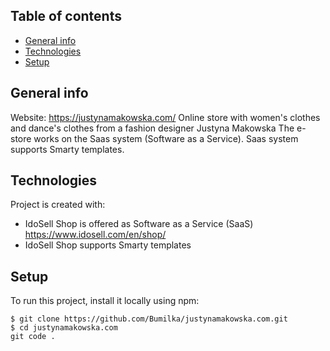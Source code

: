 ## Table of contents
* [General info](#general-info)
* [Technologies](#technologies)
* [Setup](#setup)

## General info
Website:  <https://justynamakowska.com/>
Online store with women's clothes and dance's clothes from a fashion designer Justyna Makowska
The e-store works on the Saas system (Software as a Service). Saas system supports Smarty templates.
	
## Technologies
Project is created with:
* IdoSell Shop is offered as Software as a Service (SaaS) <https://www.idosell.com/en/shop/>
* IdoSell Shop supports Smarty templates
	
## Setup
To run this project, install it locally using npm:

```
$ git clone https://github.com/Bumilka/justynamakowska.com.git
$ cd justynamakowska.com
git code .
```